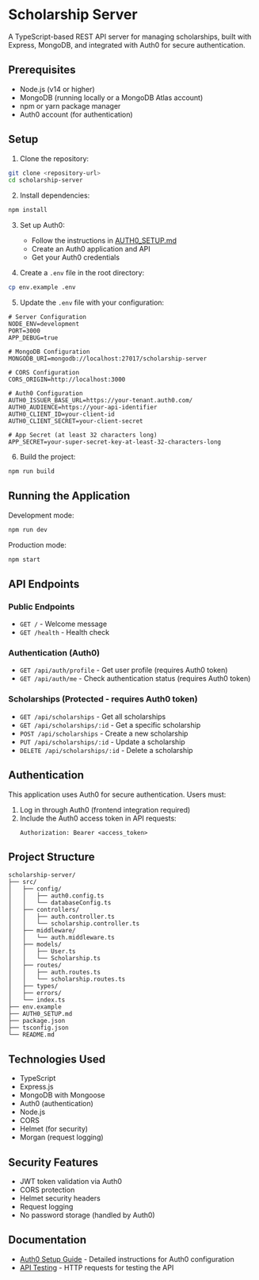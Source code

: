 # Scholarship Server

A TypeScript-based REST API server for managing scholarships, built with Express, MongoDB, and integrated with Auth0 for secure authentication.

## Prerequisites

- Node.js (v14 or higher)
- MongoDB (running locally or a MongoDB Atlas account)
- npm or yarn package manager
- Auth0 account (for authentication)

## Setup

1. Clone the repository:
```bash
git clone <repository-url>
cd scholarship-server
```

2. Install dependencies:
```bash
npm install
```

3. Set up Auth0:
   - Follow the instructions in [AUTH0_SETUP.md](./AUTH0_SETUP.md)
   - Create an Auth0 application and API
   - Get your Auth0 credentials

4. Create a `.env` file in the root directory:
```bash
cp env.example .env
```

5. Update the `.env` file with your configuration:
```env
# Server Configuration
NODE_ENV=development
PORT=3000
APP_DEBUG=true

# MongoDB Configuration
MONGODB_URI=mongodb://localhost:27017/scholarship-server

# CORS Configuration
CORS_ORIGIN=http://localhost:3000

# Auth0 Configuration
AUTH0_ISSUER_BASE_URL=https://your-tenant.auth0.com/
AUTH0_AUDIENCE=https://your-api-identifier
AUTH0_CLIENT_ID=your-client-id
AUTH0_CLIENT_SECRET=your-client-secret

# App Secret (at least 32 characters long)
APP_SECRET=your-super-secret-key-at-least-32-characters-long
```

6. Build the project:
```bash
npm run build
```

## Running the Application

Development mode:
```bash
npm run dev
```

Production mode:
```bash
npm start
```

## API Endpoints

### Public Endpoints
- `GET /` - Welcome message
- `GET /health` - Health check

### Authentication (Auth0)
- `GET /api/auth/profile` - Get user profile (requires Auth0 token)
- `GET /api/auth/me` - Check authentication status (requires Auth0 token)

### Scholarships (Protected - requires Auth0 token)
- `GET /api/scholarships` - Get all scholarships
- `GET /api/scholarships/:id` - Get a specific scholarship
- `POST /api/scholarships` - Create a new scholarship
- `PUT /api/scholarships/:id` - Update a scholarship
- `DELETE /api/scholarships/:id` - Delete a scholarship

## Authentication

This application uses Auth0 for secure authentication. Users must:

1. Log in through Auth0 (frontend integration required)
2. Include the Auth0 access token in API requests:
   ```
   Authorization: Bearer <access_token>
   ```

## Project Structure

```
scholarship-server/
├── src/
│   ├── config/
│   │   ├── auth0.config.ts
│   │   └── databaseConfig.ts
│   ├── controllers/
│   │   ├── auth.controller.ts
│   │   └── scholarship.controller.ts
│   ├── middleware/
│   │   └── auth.middleware.ts
│   ├── models/
│   │   ├── User.ts
│   │   └── Scholarship.ts
│   ├── routes/
│   │   ├── auth.routes.ts
│   │   └── scholarship.routes.ts
│   ├── types/
│   ├── errors/
│   └── index.ts
├── env.example
├── AUTH0_SETUP.md
├── package.json
├── tsconfig.json
└── README.md
```

## Technologies Used

- TypeScript
- Express.js
- MongoDB with Mongoose
- Auth0 (authentication)
- Node.js
- CORS
- Helmet (for security)
- Morgan (request logging)

## Security Features

- JWT token validation via Auth0
- CORS protection
- Helmet security headers
- Request logging
- No password storage (handled by Auth0)

## Documentation

- [Auth0 Setup Guide](./AUTH0_SETUP.md) - Detailed instructions for Auth0 configuration
- [API Testing](./src/api-test.http) - HTTP requests for testing the API 